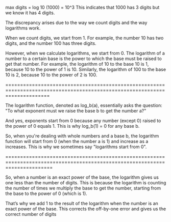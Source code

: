 
max digits = log 10 (1000) = 10^3
This indicates that 1000 has 3 digits but we know it has 4 digits.


The discrepancy arises due to the way we count digits and the way logarithms work.

When we count digits, we start from 1. For example, the number 10 has two digits, and the number 100 has three digits.

However, when we calculate logarithms, we start from 0. The logarithm of a number to a certain base is the power to which the base must be raised to get that number. For example, the logarithm of 10 to the base 10 is 1, because 10 to the power of 1 is 10. Similarly, the logarithm of 100 to the base 10 is 2, because 10 to the power of 2 is 100.

=========================================================================================================================== 

The logarithm function, denoted as log_b(a), essentially asks the question: "To what exponent must we raise the base b to get the number a?" 

And yes, exponents start from 0 because any number (except 0) raised to the power of 0 equals 1. This is why log_b(1) = 0 for any base b. 

So, when you're dealing with whole numbers and a base b, the logarithm function will start from 0 (when the number a is 1) and increase as a increases. This is why we sometimes say "logarithms start from 0". 

============================================================================================================================

So, when a number is an exact power of the base, the logarithm gives us one less than the number of digits. This is because the logarithm is counting the number of times we multiply the base to get the number, starting from the base to the power of 0 (which is 1).

That’s why we add 1 to the result of the logarithm when the number is an exact power of the base. This corrects the off-by-one error and gives us the correct number of digits